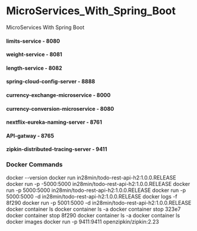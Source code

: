 # MicroServices_With_Spring_Boot
MicroServices With Spring Boot

#### limits-service - 8080
#### weight-service - 8081
#### length-service - 8082
#### spring-cloud-config-server - 8888
#### currency-exchange-microservice - 8000
#### currency-conversion-microservice - 8080
#### nextflix-eureka-naming-server - 8761
#### API-gatway - 8765
#### zipkin-distributed-tracing-server - 9411



### Docker Commands
docker --version
docker run in28min/todo-rest-api-h2:1.0.0.RELEASE
docker run -p -5000:5000 in28min/todo-rest-api-h2:1.0.0.RELEASE
docker run -p 5000:5000 in28min/todo-rest-api-h2:1.0.0.RELEASE
docker run -p 5000:5000 -d in28min/todo-rest-api-h2:1.0.0.RELEASE
docker logs -f 8f290
docker run -p 5001:5000 -d in28min/todo-rest-api-h2:1.0.0.RELEASE
docker container ls
docker container ls -a
docker container stop 323e7
docker container stop 8f290
docker container ls -a
docker container ls
docker images
docker run -p 9411:9411 openzipkin/zipkin:2.23

